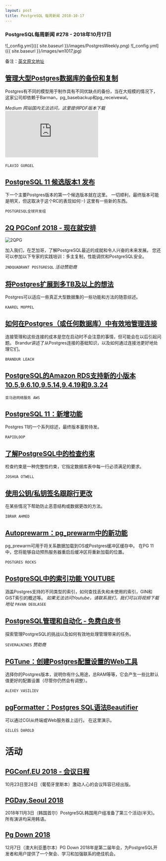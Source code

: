 ```yaml
---
layout: post
title: PostgreSQL 每周新闻 2018-10-17
---
```


### PostgreSQL每周新闻 #278 - 2018年10月17日
![_config.yml]({{ site.baseurl }}/images/PostgresWeekly.png)
![_config.yml]({{ site.baseurl }}/images/wn1017.jpg)

备注：[英文原文地址](https://postgresweekly.com/issues/278)


## [管理大型Postgres数据库的备份和复制](https://medium.com/leboncoin-engineering-blog/managing-postgresql-backup-and-replication-for-very-large-databases-61fb36e815a0)

Postgres有不同的模型用于制作具有不同优缺点的备份，当在大规模的情况下，这家公司却依赖于Barman，pg_basebackup和pg_receivewal。

*Medium 网站国内无法访问，这里提供PDF版本下载*
![DOWNLOAD](https://github.com/grantzhou/grantzhou.github.io/blob/master/images/Managing%20PostgreSQL%20backup%20and%20replication%20for%20very%20large%20databases.pdf)

`FLAVIO GURGEL`

## [PostgreSQL 11 候选版本1 发布](https://www.postgresql.org/about/news/1893/)
下一个主要Postgres版本的第一个候选版本就在这里。 一切顺利，最终版本可能是明天，但这取决于这个RC的表现如何:-)
这里有一些新的东西。

`POSTGRESQL全球开发组`

## [2Q PGConf 2018 - 现在就安排](http://www.2qpgconf.com/)
![2QPG](https://copm.s3.amazonaws.com/7b89e5d9.png)

加入我们，在芝加哥，了解PostgreSQL最近的成就和令人兴奋的未来发展。 您还可以参加以下专家的实践培训：多主复制，性能调优和PostgreSQL安全。

`2NDQUADRANT POSTGRESQL` *活动赞助商*

## [将Postgres扩展到多TB及以上的想法](https://www.cybertec-postgresql.com/en/ideas-for-scaling-postgresql-to-multi-terabyte-and-beyond/)
Postgres可以适应一些真正大型数据集的一些功能和方法的随意综述。

`KAAREL MOPPEL`

## [如何在Postgres（或任何数据库）中有效地管理连接](https://brandur.org/postgres-connections)
连接管理和这些连接的成本是您在启动时不会注意的事情，但可能会在以后引起问题。 Brandur讲述了从Postgres连接的基础知识，以及如何通过连接池更好地处理它们。

`BRANDUR LEACH`

## [PostgreSQL的Amazon RDS支持新的小版本10.5,9.6.10,9.5.14,9.4.19和9.3.24](https://aws.amazon.com/about-aws/whats-new/2018/10/rds-postgresql-supports-minor-versions/)
`亚马逊网络服务 AWS`

## [PostgreSQL 11：新增功能](https://pgdash.io/blog/postgres-11-whats-new.html?h)
Postgres 11的一个系列综述，最终版本蓄势待发。

`RAPIDLOOP`

## [了解PostgreSQL中的检查约束](https://severalnines.com/blog/understanding-check-constraints-postgresql)
检查约束是一种完整性约束，它指定数据库表中每一行必须满足的要求。

`JOSHUA OTWELL`

## [使用公钥/私钥签名跟踪行更改](https://www.percona.com/blog/2018/10/12/track-postgresql-row-changes-using-public-private-key-signing/)
在某些情况下帮助防止恶意结构或数据更改的方法。

`IBRAR AHMED`

## [Autoprewarm：pg_prewarm中的新功能](https://postgresrocks.enterprisedb.com/t5/Postgres-Gems/Autoprewarm-a-new-functionality-in-pg-prewarm/ba-p/1908?_ga=2.180339172.1388954721.1537932578-1636716584.1528749863)
pg_prewarm可用于将关系数据加载到OS或Postgres缓冲区缓存中。 在PG 11中，您将能够自动预热服务器重启后缓冲区将重新加载的位置。

`POSTGRES ROCKS`

## [PostgreSQL中的索引功能 YOUTUBE](https://www.youtube.com/watch?v=VVG8nYqIiMI)
涵盖Postgres支持的不同类型的索引，如何查找丢失和未使用的索引，GIN和GiST索引的概述等。
*如果无法访问Youtube，请联系我们，我们可以将视频下载地址*
`PAVAN DEOLASEE`

## [PostgreSQL管理和自动化 - 免费白皮书](xx)
探索管理PostgreSQL的挑战以及如何有效地处理管理带来的任务。

`SEVERALNINES` *赞助商*

## [PGTune：创建Postgres配置设置的Web工具](https://pgtune.leopard.in.ua/#/)
选择你的Postgres版本，说明你有什么用途，总RAM等等，它会产生一些比默认值更好的配置设置（尽管你仍然会有调整）。

`ALEXEY VASILIEV`

## [pgFormatter：Postgres SQL语法Beautifier](https://github.com/darold/pgFormatter)
可以通过CGI从终端或Web服务器上运行。 在这里演示。

`GILLES DAROLD`

# 活动
## [PGConf.EU 2018 - 会议日程](https://www.postgresql.eu/events/pgconfeu2018/schedule/)
10月23日至24日（葡萄牙里斯本）激动人心的会议阵容已经出版。

## [PGDay.Seoul 2018](http://pgday.postgresql.kr/)
2018年11月3日（韩国首尔）PostgreSQL韩国用户组准备了第三个活动(半天)。
所有演讲均采用韩语。

## [Pg Down 2018](https://2018.pgdu.org/)
12月7日（澳大利亚墨尔本）PG Down 2018年是第二届年会，为PostgreSQL开发者和用户提供了一个聚会、学习和加强联系的绝佳机会。


